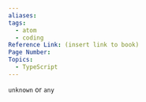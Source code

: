 ```yaml
---
aliases:
tags:
  - atom
  - coding
Reference Link: (insert link to book)
Page Number:
Topics:
  - TypeScript
---
```

`unknown` or `any` 
